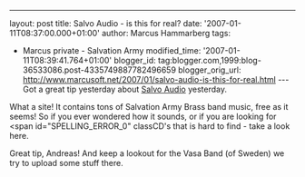 ---
layout: post
title: Salvo Audio - is this for real?
date: '2007-01-11T08:37:00.000+01:00'
author: Marcus Hammarberg
tags:
  - Marcus private - Salvation Army
modified_time: '2007-01-11T08:39:41.764+01:00'
blogger_id: tag:blogger.com,1999:blog-36533086.post-4335749887782496659
blogger_orig_url: http://www.marcusoft.net/2007/01/salvo-audio-is-this-for-real.html ---
Got a great tip yesterday about [Salvo
Audio](http://www.salvoaudio.com/) yesterday.

What a site! It contains tons of Salvation Army Brass band music, free
as it seems! So if you ever wondered how it sounds, or if you are
looking for <span id="SPELLING_ERROR_0" classCD's that is hard to find -
take a look here.

Great tip, Andreas! And keep a lookout for the Vasa Band (of Sweden) we try to
upload some stuff there.
